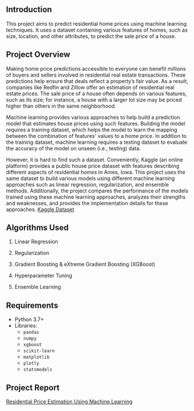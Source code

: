 ## Introduction
This project aims to predict residential home prices using machine learning techniques. It uses a dataset containing various features of homes, such as size, location, and other attributes, to predict the sale price of a house.

## Project Overview

Making home price predictions accessible to everyone can benefit millions of buyers and sellers involved in residential real estate transactions. These predictions help ensure that deals reflect a property’s fair value. As a result, companies like Redfin and Zillow offer an estimation of residential real estate prices. The sale price of a house often depends on various features, such as its size; for instance, a house with a larger lot size may be priced higher than others in the same neighborhood.
        
Machine learning provides various approaches to help build a prediction model that estimates house prices using such features. Building the model requires a training dataset, which helps the model to learn the mapping between the combination of features' values to a home price. In addition to the training dataset, machine learning requires a testing dataset to evaluate the accuracy of the model on unseen (i.e., testing) data.

However, it is hard to find such a dataset. Conveniently, Kaggle (an online platform) provides a public house price dataset with features describing different aspects of residential homes in Ames, Iowa. This project uses the same dataset to build various models using different machine learning approaches such as linear regression, regularization, and ensemble methods. Additionally, the project compares the performance of the models trained using these machine learning approaches, analyzes their strengths and weaknesses, and provides the implementation details for these approaches. [Kaggle Dataset](https://www.kaggle.com/competitions/house-prices-advanced-regression-techniques)

## Algorithms Used

1. Linear Regression

2. Regularization

3. Gradient Boosting & eXtreme Gradient Boosting (XGBoost)

4. Hyperparameter Tuning

5. Ensemble Learning

## Requirements

- Python 3.7+
- Libraries:
  - `pandas`
  - `numpy`
  - `xgboost`
  - `scikit-learn`
  - `matplotlib`
  - `plotly`
  - `statsmodels`

## Project Report
[Residential Price Estimation Using Machine Learning](https://drive.google.com/file/d/1RA-xQpM6f2mc3AqBhQWx-JP2bOgA_gv7/view?usp=sharing)
